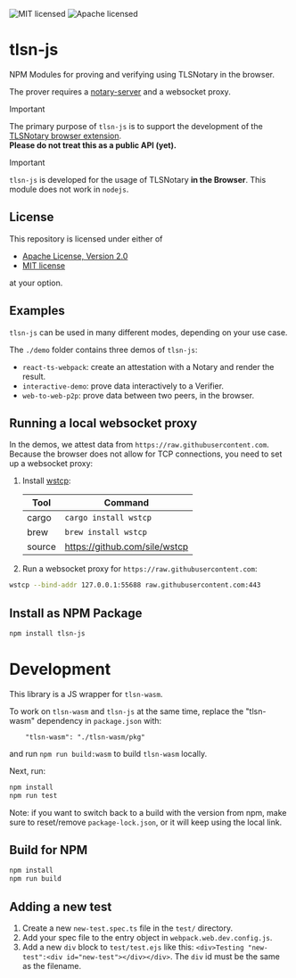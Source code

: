 ![MIT licensed][mit-badge]
![Apache licensed][apache-badge]

[mit-badge]: https://img.shields.io/badge/license-MIT-blue.svg
[apache-badge]: https://img.shields.io/github/license/saltstack/salt

# tlsn-js

NPM Modules for proving and verifying using TLSNotary in the browser.

The prover requires a [notary-server](https://github.com/tlsnotary/notary-server) and a websocket proxy.

> [!IMPORTANT]
> The primary purpose of `tlsn-js` is to support the development of the [TLSNotary browser extension](https://github.com/tlsnotary/tlsn-extension/).  
> **Please do not treat this as a public API (yet).**

> [!IMPORTANT]
> `tlsn-js` is developed for the usage of TLSNotary **in the Browser**. This module does not work in `nodejs`.

## License
This repository is licensed under either of

- [Apache License, Version 2.0](http://www.apache.org/licenses/LICENSE-2.0)
- [MIT license](http://opensource.org/licenses/MIT)

at your option.

## Examples

`tlsn-js` can be used in many different modes, depending on your use case.

The `./demo` folder contains three demos of `tlsn-js`:

* `react-ts-webpack`: create an attestation with a Notary and render the result.
* `interactive-demo`: prove data interactively to a Verifier.
* `web-to-web-p2p`: prove data between two peers, in the browser.

## Running a local websocket proxy

In the demos, we attest data from `https://raw.githubusercontent.com`. Because the browser does not allow for TCP connections, you need to set up a websocket proxy:

1. Install [wstcp](https://github.com/sile/wstcp):

    | Tool   | Command                       |
    | ------ | ----------------------------- |
    | cargo  | `cargo install wstcp`         |
    | brew   | `brew install wstcp`          |
    | source | https://github.com/sile/wstcp |

2. Run a websocket proxy for `https://raw.githubusercontent.com`:
```sh
wstcp --bind-addr 127.0.0.1:55688 raw.githubusercontent.com:443
```
## Install as NPM Package

```sh
npm install tlsn-js
```

# Development

This library is a JS wrapper for `tlsn-wasm`.

To work on `tlsn-wasm` and `tlsn-js` at the same time, replace the "tlsn-wasm" dependency in `package.json` with:
```
    "tlsn-wasm": "./tlsn-wasm/pkg"
```
and run `npm run build:wasm` to build `tlsn-wasm` locally.

Next, run:
```sh
npm install
npm run test
```

Note: if you want to switch back to a build with the version from npm, make sure to reset/remove `package-lock.json`, or it will keep using the local link.

## Build for NPM

```sh
npm install
npm run build
```

## Adding a new test
1. Create a new `new-test.spec.ts` file in the `test/` directory.
2. Add your spec file to the entry object in `webpack.web.dev.config.js`.
3. Add a new `div` block to `test/test.ejs` like this: `<div>Testing "new-test":<div id="new-test"></div></div>`. The `div` id must be the same as the filename.



